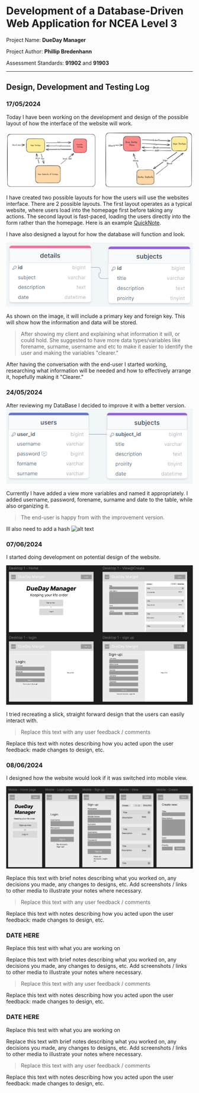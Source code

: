 # Development of a Database-Driven Web Application for NCEA Level 3

Project Name: **DueDay Manager**

Project Author: **Phillip Bredenhann**

Assessment Standards: **91902** and **91903**


-------------------------------------------------

## Design, Development and Testing Log

### 17/05/2024

Today I have been working on the development and design of the possible layout of how the interface of the website will work.

![alt text](images/web-layout-1.png)

I have created two possible layouts for how the users will use the websites interface. There are 2 possible layouts. The first layout operates as a typical website, where users load into the homepage first before taking any actions. The second layout is fast-paced, loading the users directly into the form rather than the homepage. Here is an example <a href ="https://quicknote.io/">QuickNote<a>.

I have also designed a layout for how the database will function and look.

![alt text](images/db-layout-1.png) 

As shown on the image, it will include  a primary key and foreign key. This will show how the information and data will be stored.

> After showing my client and explaining what information it will, or could hold. She suggested to have more data types/variables like forename, surname, username and etc to make it easier to identify the user and making the variables "clearer."

After having the conversation with the end-user I started working, researching what information will be needed and how to effectively arrange it, hopefully making it "Clearer."

### 24/05/2024

After reviewing my DataBase I decided to improve it with a better version.
![alt text](images/db-layout-2.png)

Currently I have added a view more variables and named it appropriately. I added username, password, forename, surname and date to the table, while also organizing it.

> The end-user is happy from with the improvement version.

Ill also need to add a hash
![alt text](image.png)
### 07/06/2024

I started doing development on potential design of the website.

![alt text](images/web-design-1.png)

I tried recreating a slick, straight forward design that the users can easily interact with. 

> Replace this text with any user feedback / comments

Replace this text with notes describing how you acted upon the user feedback: made changes to design, etc.

### 08/06/2024

I designed how the website would look if it was switched into mobile view.

![alt text](images/mobile-design-1.png)

Replace this text with brief notes describing what you worked on, any decisions you made, any changes to designs, etc. Add screenshots / links to other media to illustrate your notes where necessary.

> Replace this text with any user feedback / comments

Replace this text with notes describing how you acted upon the user feedback: made changes to design, etc.

### DATE HERE

Replace this test with what you are working on

Replace this text with brief notes describing what you worked on, any decisions you made, any changes to designs, etc. Add screenshots / links to other media to illustrate your notes where necessary.

> Replace this text with any user feedback / comments

Replace this text with notes describing how you acted upon the user feedback: made changes to design, etc.

### DATE HERE

Replace this test with what you are working on

Replace this text with brief notes describing what you worked on, any decisions you made, any changes to designs, etc. Add screenshots / links to other media to illustrate your notes where necessary.

> Replace this text with any user feedback / comments

Replace this text with notes describing how you acted upon the user feedback: made changes to design, etc.
